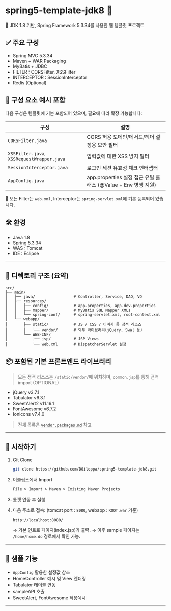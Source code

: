 # spring5-template-jdk8 🧱

📌 JDK 1.8 기반, Spring Framework 5.3.34를 사용한 웹 템플릿 프로젝트

## ✅ 주요 구성
- Spring MVC 5.3.34
- Maven + WAR Packaging
- MyBatis + JDBC
- FILTER : CORSFilter, XSSFilter
- INTERCEPTOR : SessionInterceptor
- Redis (Optional)

## 🧱 구성 요소 예시 포함

다음 구성은 템플릿에 기본 포함되어 있으며, 필요에 따라 확장 가능합니다:

| 구성 | 설명 |
|------|------|
| `CORSFilter.java` | CORS 허용 도메인/메서드/헤더 설정용 보안 필터 |
| `XSSFilter.java`, `XSSRequestWrapper.java` | 입력값에 대한 XSS 방지 필터 |
| `SessionInterceptor.java` | 로그인 세션 유효성 체크 인터셉터 |
| `AppConfig.java` | app.properties 설정 접근 유틸 클래스 (@Value + Env 병행 지원) |

📌 모든 Filter는 `web.xml`, Interceptor는 `spring-servlet.xml`에 기본 등록되어 있습니다.

## 🛠️ 환경

- Java 1.8
- Spring 5.3.34
- WAS : Tomcat
- IDE : Eclipse

---

## 📁 디렉토리 구조 (요약)
```
src/
├── main/
│   ├── java/                 # Controller, Service, DAO, VO
│   ├── resources/
│   │   ├── config/           # app.properties, app-dev.properties
│   │   ├── mapper/           # MyBatis SQL Mapper XMLs
│   │   └── spring-conf/      # spring-servlet.xml, root-context.xml
│   └── webapp/
│       ├── static/           # JS / CSS / 이미지 등 정적 리소스
│       │   └── vendor/       # 외부 라이브러리(jQuery, Swal 등)
│       └── WEB-INF/
│           ├── jsp/          # JSP Views
│           └── web.xml       # DispatcherServlet 설정
```



## 📦 포함된 기본 프론트엔드 라이브러리

> 모든 정적 리소스는 `/static/vendor/`에 위치하며, `common.jsp`를 통해 전역 import (OPTIONAL)

- jQuery v3.7.1
- Tabulator v6.3.1
- SweetAlert2 v11.16.1
- FontAwesome v6.7.2
- Ionicons v7.4.0

> 전체 목록은 [`vendor.packages.md`](./src/main/webapp/static/vendor/vendor.packages.md) 참고

---

## 🚀 시작하기

1. Git Clone
    ```bash
    git clone https://github.com/D0iloppa/spring5-template-jdk8.git
    ```

2. 이클립스에서 Import
    ```
    File > Import > Maven > Existing Maven Projects
    ```

3. 톰캣 연동 후 실행

4. 다음 주소로 접속: (tomcat port : `8080`, webapp : `ROOT.war` 기준)
    ```
    http://localhost:8080/
    ```
    → 기본 인트로 페이지(index.jsp)가 출력.
    → 이후 sample 페이지는 `/home/home.do` 경로에서 확인 가능.

---

## 🧪 샘플 기능

- `AppConfig` 활용한 설정값 참조
- HomeController 예시 및 View 렌더링
- Tabulator 테이블 연동
- sampleAPI 호출
- SweetAlert, FontAwesome 적용예시


---




